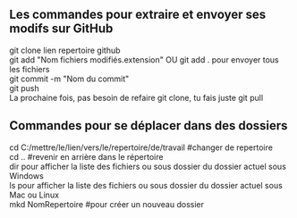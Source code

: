 ## Les commandes pour extraire et envoyer ses modifs sur GitHub
git clone lien repertoire github \
git add "Nom fichiers modifiés.extension" OU git add . pour envoyer tous les fichiers \
git commit -m "Nom du commit" \
git push \
La prochaine fois, pas besoin de refaire git clone, tu fais juste git pull

## Commandes pour se déplacer dans des dossiers
cd C:/mettre/le/lien/vers/le/repertoire/de/travail #changer de repertoire \
cd .. #revenir en arrière dans le répertoire \
dir pour afficher la liste des fichiers ou sous dossier du dossier actuel sous Windows\
ls pour afficher la liste des fichiers ou sous dossier du dossier actuel sous Mac ou Linux\
mkd NomRepertoire #pour créer un nouveau dossier


